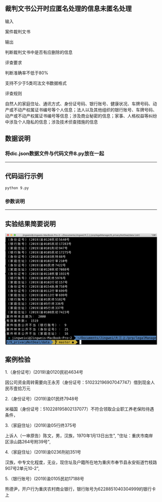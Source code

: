 ## 裁判文书公开时应匿名处理的信息未匿名处理

输入

案件裁判文书

输出

判断裁判文书中是否有应删除的信息

评查要求

判断准确率不低于80%

支持不少于5类司法文书数据格式

评查规则

自然人的家庭住址、通讯方式、身份证号码、银行账号、健康状况、车牌号码、动产或不动产权属证书编号等个人信息；法人以及其他组织的银行账号、车牌号码、动产或不动产权属证书编号等信息；涉及商业秘密的信息；家事、人格权益等纠纷中涉及个人隐私的信息；涉及技术侦查措施的信息


## 数据说明
### 将dic.json数据文件与代码文件8.py放在一起

---
## 代码运行示例
```bash
python 9.py
```
### 参数说明

---
## 实验结果简要说明

![image](https://github.com/jingweixi233/legalManager/blob/master/image/dic数据9.png)

## 案例检验

1.（身份证号）(2019)渝0120民初4634号

因公司资金周转需要向王永芳（身份证号：510232196907047747）借到现金人民币壹拾万元

2.（身份证号）(2019)渝01民终7948号

米福国（身份证号：510228195802137077）不符合领取企业职工养老保险待遇条件，

3.（家庭住址）(2019)渝05行终375号

上诉人（一审原告）陈文，男，汉族，1970年1月13日出生", "住址：重庆市南岸区涂山路264号附39号", 

4.（家庭住址）(2019)渝0236刑初351号

汉族，中专文化程度，无业，现住址及户籍所在地为重庆市奉节县永安街道竹枝路907号2单元10-2", 

5.（银行账号）(2019)渝0105民初17188号

熊德尹，开户行为重庆农村商业银行，银行账号为6228851040304999的银行卡上

